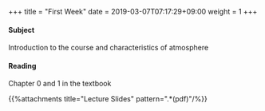 +++
title = "First Week"
date =  2019-03-07T07:17:29+09:00
weight = 1
+++

#### Subject

Introduction to the course and characteristics of atmosphere

#### Reading
Chapter 0 and 1 in the textbook

{{%attachments title="Lecture Slides" pattern=".*(pdf)"/%}}
